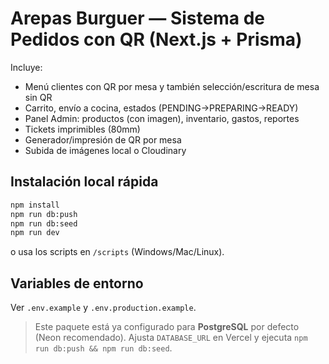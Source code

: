 # Arepas Burguer — Sistema de Pedidos con QR (Next.js + Prisma)

Incluye:
- Menú clientes con QR por mesa y también selección/escritura de mesa sin QR
- Carrito, envío a cocina, estados (PENDING→PREPARING→READY)
- Panel Admin: productos (con imagen), inventario, gastos, reportes
- Tickets imprimibles (80mm)
- Generador/impresión de QR por mesa
- Subida de imágenes local o Cloudinary

## Instalación local rápida
```bash
npm install
npm run db:push
npm run db:seed
npm run dev
```
o usa los scripts en `/scripts` (Windows/Mac/Linux).

## Variables de entorno
Ver `.env.example` y `.env.production.example`.


> Este paquete está ya configurado para **PostgreSQL** por defecto (Neon recomendado). Ajusta `DATABASE_URL` en Vercel y ejecuta `npm run db:push && npm run db:seed`.
